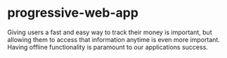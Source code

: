 # progressive-web-app
Giving users a fast and easy way to track their money is important, but allowing them to access that information anytime is even more important. Having offline functionality is paramount to our applications success.
